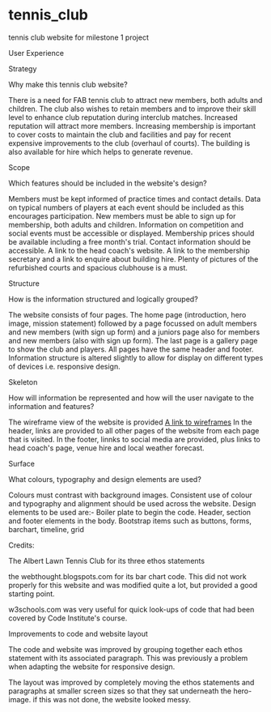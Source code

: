 # tennis_club
tennis club website for milestone 1 project

User Experience

Strategy

Why make this tennis club website?

There is a need for FAB tennis club to attract new members, both adults and children.
The club also wishes to retain members and to improve their skill level to enhance club
reputation during interclub matches. Increased reputation will attract more members.
Increasing membership is important to cover costs to maintain the club and facilities 
and pay for recent expensive improvements to the club (overhaul of courts). The building
is also available for hire which helps to generate revenue.

Scope

Which features should be included in the website's design?

Members must be kept informed of practice times and contact details.
Data on typical numbers of players at each event should be included as this
encourages participation.
New members must be able to sign up for membership, both adults and children.
Information on competition and social events must be accessible or displayed.
Membership prices should be available including a free month's trial.
Contact information should be accessible. A link to the head coach's website.
A link to the membership secretary and a link to enquire about building hire.
Plenty of pictures of the refurbished courts and spacious clubhouse is a must.

Structure

How is the information structured and logically grouped?

The website consists of four pages. The home page (introduction, hero image, mission statement)
followed by a page focussed on adult members and new members (with sign up form) and a juniors
page also for members and new members (also with sign up form). The last page is a gallery page
to show the club and players. All pages have the same header and footer. Information structure
is altered slightly to allow for display on different types of devices i.e. responsive design.

Skeleton

How will information be represented and how will the user navigate to the information and features?

The wireframe view of the website is provided [A link to wireframes](Tennis_club.pdf)
In the header, links are provided to all other pages of the website from each page that is visited.
In the footer, linnks to social media are provided, plus links to head coach's page, venue hire
and local weather forecast.


Surface

What colours, typography and design elements are used?

Colours must contrast with background images. Consistent use of colour and typography and alignment
should be used across the website.
Design elements to be used are:-
Boiler plate to begin the code.
Header, section and footer elements in the body.
Bootstrap items such as buttons, forms, barchart, timeline, grid

Credits:

The Albert Lawn Tennis Club for its three ethos statements

the webthought.blogspots.com for its bar chart code. This did not work properly for this website 
and was modified quite a lot, but provided a good starting point.

w3schools.com was very useful for quick look-ups of code that had been covered by Code Institute's
course.

Improvements to code and website layout

The code and website was improved by grouping together each ethos statement with its associated
paragraph. This was previously a problem when adapting the website for responsive design.

The layout was improved by completely moving the ethos statements and paragraphs at smaller
screen sizes so that they sat underneath the hero-image. if this was not done, the website 
looked messy.
